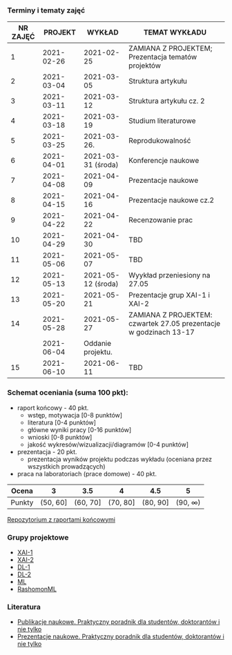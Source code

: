 
### Terminy i tematy zajęć

<table>
<thead>
  <tr>
    <th>NR ZAJĘĆ</th>
    <th>PROJEKT</th>
    <th>WYKŁAD</th>
    <th>TEMAT WYKŁADU</th>
  </tr>
</thead>
<tbody>
  <tr>
    <td>1</td>
    <td>2021-02-26</td>
    <td>2021-02-25</td>
    <td>ZAMIANA Z PROJEKTEM; Prezentacja tematów projektów</td>
  </tr>
  <tr>
    <td>2</td>
    <td>2021-03-04</td>
    <td>2021-03-05</td>
    <td>Struktura artykułu</td>
  </tr>
  <tr>
    <td>3</td>
    <td>2021-03-11</td>
    <td>2021-03-12</td>
    <td>Struktura artykułu cz. 2</td>
  </tr>
  <tr>
    <td>4</td>
    <td>2021-03-18</td>
    <td>2021-03-19</td>
    <td>Studium literaturowe</td>
  </tr>
  <tr>
    <td>5</td>
    <td>2021-03-25</td>
    <td>2021-03-26.</td>
    <td>Reprodukowalność</td>
  </tr>
  <tr>
    <td>6</td>
    <td>2021-04-01</td>
    <td>2021-03-31 (środa)</td>
    <td>Konferencje naukowe</td>
  </tr>
  <tr>
    <td>7</td>
    <td>2021-04-08</td>
    <td>2021-04-09</td>
    <td>Prezentacje naukowe</td>
  </tr>
  <tr>
    <td>8</td>
    <td>2021-04-15</td>
    <td>2021-04-16</td>
    <td>Prezentacje naukowe cz.2</td>
  </tr>
  <tr>
    <td>9</td>
    <td>2021-04-22</td>
    <td>2021-04-22</td>
    <td>Recenzowanie prac</td>
  </tr>
  <tr>
    <td>10</td>
    <td>2021-04-29</td>
    <td>2021-04-30</td>
    <td>TBD</td>
  </tr>
  <tr>
    <td>11</td>
    <td>2021-05-06</td>
    <td>2021-05-07</td>
    <td>TBD</td>
  </tr>
  <tr>
    <td>12</td>
    <td>2021-05-13</td>
    <td>2021-05-12 (środa)</td>
    <td>Wyykład przeniesiony na  27.05</td>
  </tr>
  <tr>
    <td>13</td>
    <td>2021-05-20</td>
    <td>2021-05-21</td>
    <td>Prezentacje grup XAI-1 i XAI-2</td>
  </tr>
    </tr>
    <td>14</td>
    <td>2021-05-28</td>
    <td>2021-05-27</td>
    <td> ZAMIANA Z PROJEKTEM: czwartek 27.05 prezentacje w godzinach 13-17 </td>
  </tr>
  <tr>
    <td></td>
    <td>2021-06-04 </td>
    <td> Oddanie projektu.</td>
  </tr>
  <tr>
    <td>15</td>
    <td>2021-06-10</td>
    <td>2021-06-11</td>
    <td>TBD</td>
  </tr>
</tbody>
</table>


### Schemat oceniania (suma 100 pkt):

-   raport końcowy - 40 pkt.
	- wstęp, motywacja [0-8 punktów]
	- literatura [0-4 punktów]
	- główne wyniki pracy [0-16 punktów]
	- wnioski [0-8 punktów]  
	- jakość wykresów/wizualizacji/diagramów [0-4 punktów]   
-   prezentacja - 20 pkt.
	- prezentacja wyników projektu podczas wykładu (oceniana przez wszystkich prowadzących)
-   praca na laboratoriach (prace domowe) - 40 pkt.



| Ocena |  3 | 3.5 | 4 | 4.5 | 5 |
|:---:|:---:|:---:|:---:|:---:|:---:|
| Punkty   | (50, 60] | (60, 70] | (70, 80] | (80, 90] | (90, ∞) |

[Repozytorium z raportami końcowymi](https://github.com/mini-pw/2021L-WB-Book)

### Grupy projektowe
- [XAI-1](https://github.com/mini-pw/2021L-WB-XAI-1)
- [XAI-2](https://github.com/mini-pw/2021L-WB-XAI-2)
- [DL-1](https://github.com/mini-pw/2021L-WB-DL-1)
- [DL-2](https://github.com/mini-pw/2021L-WB-DL-2)
- [ML](https://github.com/mini-pw/2021L-WB-ML)
- [RashomonML](https://github.com/mini-pw/2021L-WB-RashomonML)


### Literatura

- [Publikacje naukowe. Praktyczny poradnik dla studentów, doktorantów i nie tylko](https://ksiegarnia.pwn.pl/Publikacje-naukowe.-Praktyczny-poradnik-dla-studentow-doktorantow-i-nie-tylko,757141597,p.html)
- [Prezentacje naukowe. Praktyczny poradnik dla studentów, doktorantów i nie tylko](https://ksiegarnia.pwn.pl/Prezentacje-naukowe,704612686,p.html)



